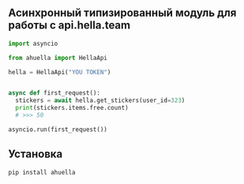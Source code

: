 ## Асинхронный типизированный модуль для работы с api.hella.team

```python
import asyncio

from ahuella import HellaApi

hella = HellaApi("YOU TOKEN")


async def first_request():
  stickers = await hella.get_stickers(user_id=323)
  print(stickers.items.free.count)
  # >>> 50

asyncio.run(first_request())
```

## Установка
```shell
pip install ahuella
```

